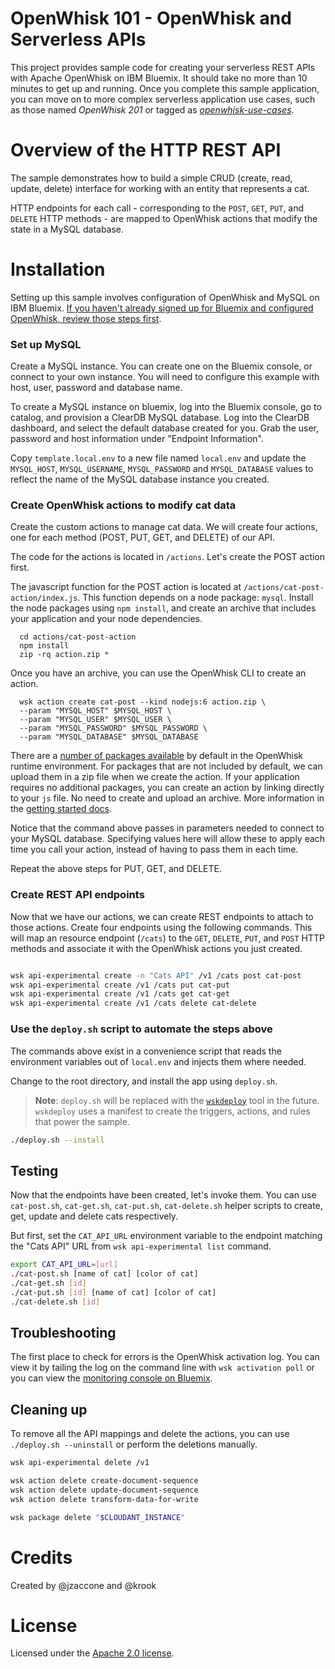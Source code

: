 # OpenWhisk 101 - OpenWhisk and Serverless APIs
This project provides sample code for creating your serverless REST APIs with Apache OpenWhisk on IBM Bluemix. It should take no more than 10 minutes to get up and running. Once you complete this sample application, you can move on to more complex serverless application use cases, such as those named _OpenWhisk 201_ or tagged as [_openwhisk-use-cases_](https://github.com/search?q=topic%3Aopenwhisk-use-cases+org%3AIBM&type=Repositories).

# Overview of the HTTP REST API
The sample demonstrates how to build a simple CRUD (create, read, update, delete) interface for working with an entity that represents a cat.

HTTP endpoints for each call - corresponding to the `POST`, `GET`, `PUT`, and `DELETE` HTTP methods - are mapped to OpenWhisk actions that modify the state in a MySQL database.

# Installation
Setting up this sample involves configuration of OpenWhisk and MySQL on IBM Bluemix. [If you haven't already signed up for Bluemix and configured OpenWhisk, review those steps first](docs/OPENWHISK.md).

### Set up MySQL
Create a MySQL instance. You can create one on the Bluemix console, or connect to your own instance. You will need to configure this example with host, user, password and database name.

To create a MySQL instance on bluemix, log into the Bluemix console, go to catalog, and provision a ClearDB MySQL database. Log into the ClearDB dashboard, and select the default database created for you. Grab the user, password and host information under "Endpoint Information".

Copy `template.local.env` to a new file named `local.env` and update the `MYSQL_HOST`, `MYSQL_USERNAME`, `MYSQL_PASSWORD` and `MYSQL_DATABASE` values to reflect the name of the MySQL database instance you created.

### Create OpenWhisk actions to modify cat data
Create the custom actions to manage cat data. We will create four actions, one for each method (POST, PUT, GET, and DELETE) of our API.

The code for the actions is located in `/actions`. Let's create the POST action first.

The javascript function for the POST action is located at `/actions/cat-post-action/index.js`. This function depends on a node package: `mysql`. Install the node packages using `npm install`, and create an archive that includes your application and your node dependencies.

```
  cd actions/cat-post-action
  npm install
  zip -rq action.zip *
``` 
Once you have an archive, you can use the OpenWhisk CLI to create an action.
```
  wsk action create cat-post --kind nodejs:6 action.zip \
  --param "MYSQL_HOST" $MYSQL_HOST \
  --param "MYSQL_USER" $MYSQL_USER \
  --param "MYSQL_PASSWORD" $MYSQL_PASSWORD \
  --param "MYSQL_DATABASE" $MYSQL_DATABASE
```

There are a [number of packages available](https://github.com/openwhisk/openwhisk/blob/master/docs/reference.md?cm_mc_uid=33591682128714865890263&cm_mc_sid_50200000=1487347815#javascript-runtime-environments) by default in the OpenWhisk runtime environment. For packages that are not included by default, we can upload them in a zip file when we create the action. If your application requires no additional packages, you can create an action by linking directly to your `js` file. No need to create and upload an archive. More information in the [getting started docs](https://console.ng.bluemix.net/docs/openwhisk/openwhisk_actions.html#openwhisk_js_packaged_action).

Notice that the command above passes in parameters needed to connect to your MySQL database. Specifying values here will allow these to apply each time you call your action, instead of having to pass them in each time.

Repeat the above steps for PUT, GET, and DELETE.

### Create REST API endpoints
Now that we have our actions, we can create REST endpoints to attach to those actions. Create four endpoints using the following commands. This will map an resource endpoint (`/cats`) to the `GET`, `DELETE`, `PUT`, and `POST` HTTP methods and associate it with the OpenWhisk actions you just created.

```bash

wsk api-experimental create -n "Cats API" /v1 /cats post cat-post
wsk api-experimental create /v1 /cats put cat-put
wsk api-experimental create /v1 /cats get cat-get
wsk api-experimental create /v1 /cats delete cat-delete
```
### Use the `deploy.sh` script to automate the steps above
The commands above exist in a convenience script that reads the environment variables out of `local.env` and injects them where needed.

Change to the root directory, and install the app using `deploy.sh`.

> **Note**: `deploy.sh` will be replaced with the [`wskdeploy`](https://github.com/openwhisk/openwhisk-wskdeploy) tool in the future. `wskdeploy` uses a manifest to create the triggers, actions, and rules that power the sample.

```bash
./deploy.sh --install
```

## Testing
Now that the endpoints have been created, let's invoke them. You can use  `cat-post.sh`, `cat-get.sh`, `cat-put.sh`, `cat-delete.sh` helper scripts to create, get, update and delete cats respectively.

But first, set the `CAT_API_URL` environment variable to the endpoint matching the "Cats API" URL from `wsk api-experimental list` command.
```bash
export CAT_API_URL=[url]
./cat-post.sh [name of cat] [color of cat]
./cat-get.sh [id]
./cat-put.sh [id] [name of cat] [color of cat]
./cat-delete.sh [id]
```

## Troubleshooting
The first place to check for errors is the OpenWhisk activation log. You can view it by tailing the log on the command line with `wsk activation poll` or you can view the [monitoring console on Bluemix](https://console.ng.bluemix.net/openwhisk/dashboard).

## Cleaning up
To remove all the API mappings and delete the actions, you can use `./deploy.sh --uninstall` or perform the deletions manually.

```bash
wsk api-experimental delete /v1

wsk action delete create-document-sequence
wsk action delete update-document-sequence
wsk action delete transform-data-for-write

wsk package delete "$CLOUDANT_INSTANCE"
```

# Credits
Created by @jzaccone and @krook

# License
Licensed under the [Apache 2.0 license](LICENSE.txt).
